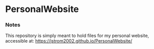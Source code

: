 # PersonalWebsite #

### Notes ###
This repository is simply meant to hold files for my personal website, accessible at: https://jstrom2002.github.io/PersonalWebsite/
